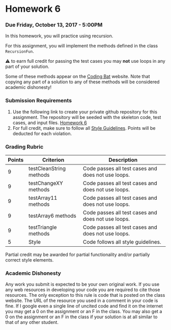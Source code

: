 Homework 6
==========

### Due Friday, October 13, 2017 - 5:00PM

In this homework, you will practice using recursion.

For this assignment, you will implement the methods defined in the class `RecursionFun`. 

:warning: to earn full credit for passing the test cases you may **not** use loops in any part of your solution. 

Some of these methods appear on the [Coding Bat](http://codingbat.com/) website. Note that copying any part of a solution to any of these methods will be considered academic dishonesty!

### Submission Requirements

1. Use the following link to create your private github repository for this assignment. The repository will be seeded with the skeleton code, test cases, and input files. [Homework 6]()
2. For full credit, make sure to follow all [Style Guidelines](https://github.com/CS514-F17/notes/blob/master/Admin/style.md). Points will be deducted for each violation.

### Grading Rubric

| Points | Criterion | Description |
| ------ | -------- | -------- |  
| 9 | testCleanString methods | Code passes all test cases and does not use loops. |
| 9 | testChangeXY methods | Code passes all test cases and does not use loops. |
| 9 | testArray11 methods | Code passes all test cases and does not use loops. |
| 9 | testArray6 methods | Code passes all test cases and does not use loops. |
| 9 | testTriangle methods | Code passes all test cases and does not use loops. |
| 5 | Style | Code follows all style guidelines. |

Partial credit may be awarded for partial functionality and/or partially correct style elements.

### Academic Dishonesty

Any work you submit is expected to be your own original work. If you use any web resources in developing your code you are required to cite those resources. The only exception to this rule is code that is posted on the class website. The URL of the resource you used in a comment in your code is fine. If I google even a single line of uncited code and find it on the internet you may get a 0 on the assignment or an F in the class. You may also get a 0 on the assignment or an F in the class if your solution is at all similar to that of any other student.

